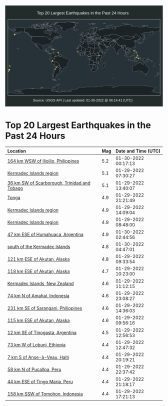 ![Map](./map.png)

# Top 20 Largest Earthquakes in the Past 24 Hours

| Location | Mag | Date and Time (UTC) |
|:---|:---|:---|
| [164 km WSW of Ilioilio, Philippines](https://earthquake.usgs.gov/earthquakes/eventpage/us7000ggb9) | 5.2 | 01-30-2022 00:17:13 |
| [Kermadec Islands region](https://earthquake.usgs.gov/earthquakes/eventpage/us7000gg60) | 5.1 | 01-29-2022 07:30:27 |
| [36 km SW of Scarborough, Trinidad and Tobago](https://earthquake.usgs.gov/earthquakes/eventpage/us7000gg80) | 5.1 | 01-29-2022 13:40:07 |
| [Tonga](https://earthquake.usgs.gov/earthquakes/eventpage/us7000ggae) | 4.9 | 01-29-2022 21:21:49 |
| [Kermadec Islands region](https://earthquake.usgs.gov/earthquakes/eventpage/us7000gg88) | 4.9 | 01-29-2022 14:09:04 |
| [Kermadec Islands region](https://earthquake.usgs.gov/earthquakes/eventpage/us7000gg6s) | 4.9 | 01-29-2022 08:48:00 |
| [47 km ESE of Humahuaca, Argentina](https://earthquake.usgs.gov/earthquakes/eventpage/us7000ggbq) | 4.9 | 01-30-2022 02:44:56 |
| [south of the Kermadec Islands](https://earthquake.usgs.gov/earthquakes/eventpage/us7000ggc7) | 4.8 | 01-30-2022 04:47:01 |
| [121 km ESE of Akutan, Alaska](https://earthquake.usgs.gov/earthquakes/eventpage/us7000gg6w) | 4.8 | 01-29-2022 09:33:54 |
| [118 km ESE of Akutan, Alaska](https://earthquake.usgs.gov/earthquakes/eventpage/us7000gg75) | 4.7 | 01-29-2022 10:23:00 |
| [Kermadec Islands, New Zealand](https://earthquake.usgs.gov/earthquakes/eventpage/us7000gg7c) | 4.6 | 01-29-2022 11:12:15 |
| [74 km N of Amahai, Indonesia](https://earthquake.usgs.gov/earthquakes/eventpage/us7000ggav) | 4.6 | 01-29-2022 23:08:27 |
| [231 km SE of Sarangani, Philippines](https://earthquake.usgs.gov/earthquakes/eventpage/us7000gg8g) | 4.6 | 01-29-2022 14:36:03 |
| [115 km ESE of Akutan, Alaska](https://earthquake.usgs.gov/earthquakes/eventpage/us7000gg71) | 4.6 | 01-29-2022 09:56:16 |
| [12 km SE of Tinogasta, Argentina](https://earthquake.usgs.gov/earthquakes/eventpage/us7000gg7r) | 4.5 | 01-29-2022 12:56:53 |
| [73 km W of Lobuni, Ethiopia](https://earthquake.usgs.gov/earthquakes/eventpage/us7000gg7s) | 4.4 | 01-29-2022 12:47:32 |
| [7 km S of Anse-à-Veau, Haiti](https://earthquake.usgs.gov/earthquakes/eventpage/us7000gg9y) | 4.4 | 01-29-2022 20:19:21 |
| [58 km N of Pucallpa, Peru](https://earthquake.usgs.gov/earthquakes/eventpage/us7000ggar) | 4.4 | 01-29-2022 22:37:42 |
| [44 km ESE of Tingo María, Peru](https://earthquake.usgs.gov/earthquakes/eventpage/us7000gga9) | 4.4 | 01-29-2022 21:18:17 |
| [158 km SSW of Tomohon, Indonesia](https://earthquake.usgs.gov/earthquakes/eventpage/us7000gg96) | 4.4 | 01-29-2022 17:21:13 |
